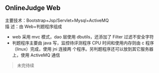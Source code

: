 ## OnlineJudge Web   
主要技术：Bootstrap+Jsp/Servlet+Mysql+ActiveMQ  
描 述：由 Web+判题程序组成
* web 采用 mvc 模式，dao 层使用 dbutils，还添加了 Filter 过滤不安全字符
* 判题程序主要由 java 写，监控待评测程序 CPU 时间和使用内存则由 c 程序（linux）完成，使用 jni 连接两
个程序。另判题程序还可以放到其它服务器上，使用 ActiveMQ 通信 
> 未完待续  
